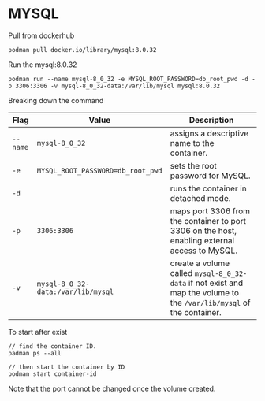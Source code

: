 # MYSQL

Pull from dockerhub

```
podman pull docker.io/library/mysql:8.0.32
```

Run the mysql:8.0.32

```
podman run --name mysql-8_0_32 -e MYSQL_ROOT_PASSWORD=db_root_pwd -d -p 3306:3306 -v mysql-8_0_32-data:/var/lib/mysql mysql:8.0.32
```

Breaking down the command

| Flag     | Value                              | Description                                                                                                          |
| -------- | ---------------------------------- | -------------------------------------------------------------------------------------------------------------------- |
| `--name` | `mysql-8_0_32`                     | assigns a descriptive name to the container.                                                                         |
| `-e`     | `MYSQL_ROOT_PASSWORD=db_root_pwd`  | sets the root password for MySQL.                                                                                    |
| `-d`     |                                    | runs the container in detached mode.                                                                                 |
| `-p`     | `3306:3306`                        | maps port 3306 from the container to port 3306 on the host, enabling external access to MySQL.                       |
| `-v`     | `mysql-8_0_32-data:/var/lib/mysql` | create a volume called `mysql-8_0_32-data` if not exist and map the volume to the `/var/lib/mysql` of the container. |

To start after exist

```
// find the container ID.
padman ps --all

// then start the container by ID
podman start container-id
```

Note that the port cannot be changed once the volume created.
